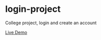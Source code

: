 # login-project
College project, login and create an account

[Live Demo](https://login-mahmoud.netlify.app)
